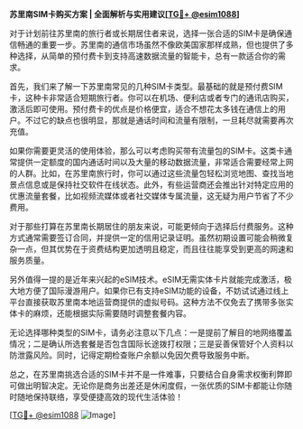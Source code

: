 **苏里南SIM卡购买方案 | 全面解析与实用建议[[TG💪+ @esim1088](https://t.me/s/esim1088)]**

对于计划前往苏里南的旅行者或长期居住者来说，选择一张合适的SIM卡是确保通信畅通的重要一步。苏里南的通信市场虽然不像欧美国家那样成熟，但也提供了多种选择，从简单的预付费卡到支持高速数据流量的智能卡，总有一款适合你的需求。

首先，我们来了解一下苏里南常见的几种SIM卡类型。最基础的就是预付费SIM卡，这种卡非常适合短期旅行者。你可以在机场、便利店或者专门的通讯店购买，激活后即可使用。预付费卡的优点是价格便宜，适合不想花太多钱在通信上的用户。不过它的缺点也很明显，那就是通话时间和流量有限制，一旦耗尽就需要再次充值。

如果你需要更灵活的使用体验，那么可以考虑购买带有流量包的SIM卡。这类卡通常提供一定额度的国内通话时间以及大量的移动数据流量，非常适合需要经常上网的人群。比如，在苏里南旅行时，你可以通过这些流量包轻松浏览地图、查找当地景点信息或是保持社交软件在线状态。此外，有些运营商还会推出针对特定应用的优惠流量套餐，比如视频流媒体或者社交媒体专属流量，这无疑为用户节省了不少费用。

对于那些打算在苏里南长期居住的朋友来说，可能更倾向于选择后付费服务。这种方式通常需要签订合同，并提供一定的信用记录证明。虽然初期设置可能会稍微复杂一点，但其优势在于资费结构更加透明且稳定，而且往往能享受到更高的网速和服务质量。

另外值得一提的是近年来兴起的eSIM技术。eSIM无需实体卡片就能完成激活，极大地方便了国际漫游用户。如果你已有支持eSIM功能的设备，不妨试试通过线上平台直接获取苏里南本地运营商提供的虚拟号码。这种方法不仅免去了携带多张实体卡的麻烦，还能根据实际需要随时调整套餐内容。

无论选择哪种类型的SIM卡，请务必注意以下几点：一是提前了解目的地网络覆盖情况；二是确认所选套餐是否包含国际长途拨打权限；三是妥善保管好个人资料以防泄露风险。同时，记得定期检查账户余额以免因欠费导致服务中断。

总之，在苏里南挑选合适的SIM卡并不是一件难事，只要结合自身需求权衡利弊即可做出明智决定。无论你是商务出差还是休闲度假，一张优质的SIM卡都能让你随时随地保持联络，享受便捷高效的现代生活体验！

[[TG💪+ @esim1088](https://t.me/s/esim1088) ![Image](https://i.postimg.cc/4NQfJmqS/Snipaste-2025-05-13-00-14-12.png)]